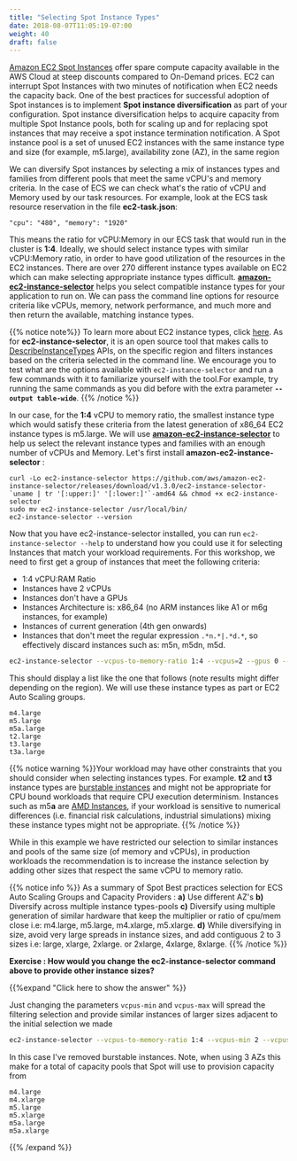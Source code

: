 ```yaml
---
title: "Selecting Spot Instance Types"
date: 2018-08-07T11:05:19-07:00
weight: 40
draft: false
---
```


[Amazon EC2 Spot Instances](https://aws.amazon.com/ec2/spot/) offer spare compute capacity available in the AWS Cloud at steep discounts compared to On-Demand prices. EC2 can interrupt Spot Instances with two minutes of notification when EC2 needs the capacity back. One of the best practices for successful adoption of Spot instances is to implement **Spot instance diversification** as part of your configuration. Spot instance diversification helps to acquire capacity from multiple Spot Instance pools, both for scaling up and for replacing spot instances that may receive a spot instance termination notification. A Spot instance pool is a set of unused EC2 instances with the same instance type and size (for example, m5.large), availability zone (AZ), in the same region
 
We can diversify Spot instances by selecting a mix of instances types and families from different pools that meet the same vCPU's and memory criteria. In the case of ECS we can check what's the ratio of vCPU and Memory used by our task resources. For example, look at the ECS task resource reservation in the file **ec2-task.json**:

```plaintext
"cpu": "480", "memory": "1920"
```

This means the ratio for vCPU:Memory in our ECS task that would run in the cluster is **1:4**. Ideally, we should select instance types with similar vCPU:Memory ratio, in order to have good utilization of the resources in the EC2 instances. There are over 270 different instance types available on EC2 which can make selecting appropriate instance types difficult. **[amazon-ec2-instance-selector](https://github.com/aws/amazon-ec2-instance-selector)** helps you select compatible instance types for your application to run on. We can pass the command line options for resource criteria like vCPUs, memory, network performance, and much more and then return the available, matching instance types.

{{% notice note%}}
To learn more about EC2 instance types, click [here](https://aws.amazon.com/ec2/instance-types/). As for **ec2-instance-selector**, it is an open source tool that makes calls to [DescribeInstanceTypes](https://docs.aws.amazon.com/AWSEC2/latest/APIReference/API_DescribeInstanceTypes.html) APIs, on the specific region and filters instances based on the criteria selected in the command line. We encourage you to test what are the options available with `ec2-instance-selector` and run a few commands with it to familiarize yourself with the tool.For example, try running the same commands as you did before with the extra parameter **`--output table-wide`**.
{{% /notice %}}

In our case, for the **1:4** vCPU to memory ratio, the smallest instance type which would satisfy these criteria from the latest generation of x86_64 EC2 instance types is m5.large.  We will use **[amazon-ec2-instance-selector](https://github.com/aws/amazon-ec2-instance-selector)** to help us select the relevant instance types and families with an enough number of vCPUs and Memory.  Let's first install **amazon-ec2-instance-selector** :

```
curl -Lo ec2-instance-selector https://github.com/aws/amazon-ec2-instance-selector/releases/download/v1.3.0/ec2-instance-selector-`uname | tr '[:upper:]' '[:lower:]'`-amd64 && chmod +x ec2-instance-selector
sudo mv ec2-instance-selector /usr/local/bin/
ec2-instance-selector --version
```

Now that you have ec2-instance-selector installed, you can run `ec2-instance-selector --help` to understand how you could use it for selecting
Instances that match your workload requirements. For this workshop, we need to first get a group of instances that meet the following criteria: 

* 1:4 vCPU:RAM Ratio 
* Instances have 2 vCPUs 
* Instances don't have a GPUs
* Instances Architecture is: x86_64 (no ARM instances like A1 or m6g instances, for example)
* Instances of current generation (4th gen onwards)
* Instances that don't meet the regular expression `.*n.*|.*d.*`, so effectively discard instances such as: m5n, m5dn, m5d.


```bash
ec2-instance-selector --vcpus-to-memory-ratio 1:4 --vcpus=2 --gpus 0 --current-generation -a x86_64 --deny-list '.*n.*|.*d.*'     
```

This should display a list like the one that follows (note results might differ depending on the region). We will use these instance types as part or EC2 Auto Scaling groups.

```
m4.large
m5.large
m5a.large
t2.large
t3.large
t3a.large         
```

{{% notice warning %}}Your workload may have other constraints that you should consider when selecting instances types. For example. **t2** and **t3** instance types are [burstable instances](https://docs.aws.amazon.com/AWSEC2/latest/UserGuide/burstable-performance-instances.html) and might not be appropriate for CPU bound workloads that require CPU execution determinism. Instances such as m5**a** are [AMD Instances](https://aws.amazon.com/ec2/amd/), if your workload is sensitive to numerical differences (i.e. financial risk calculations, industrial simulations) mixing these instance types might not be appropriate.
{{% /notice %}}


While in this example we have restricted our selection to similar instances and pools of the same size (of memory and vCPUs), in production
workloads the recommendation is to increase the instance selection by adding other sizes that respect the same vCPU to memory ratio.

{{% notice info %}}
As a summary of Spot Best practices selection for ECS Auto Scaling Groups and Capacity Providers : **a)** Use different AZ's **b)** Diversify across multiple instance types-pools **c)** Diversify using multiple generation of similar hardware that keep the multiplier or ratio of cpu/mem close  i.e:  m4.large, m5.large, m4.xlarge, m5.xlarge. **d)** While diversifying in size, avoid very large spreads in instance sizes, and add contiguous 2 to 3 sizes  i.e:  large, xlarge, 2xlarge. or 2xlarge, 4xlarge, 8xlarge.
{{% /notice %}}

**Exercise : How would you change the ec2-instance-selector command above to provide other instance sizes?** 

{{%expand "Click here to show the answer" %}}

Just changing the parameters `vcpus-min` and `vcpus-max` will spread the filtering selection and provide similar instances of larger sizes adjacent
to the initial selection we made

```bash
ec2-instance-selector --vcpus-to-memory-ratio 1:4 --vcpus-min 2 --vcpus-max=4 --burst-support=0 --gpus 0 --current-generation -a x86_64 --deny-list '.*n.*|.*d.*'     
```

In this case I've removed burstable instances. Note, when using 3 AZs this make for a total of capacity pools that Spot will use to provision capacity from

```
m4.large
m4.xlarge
m5.large
m5.xlarge
m5a.large
m5a.xlarge
```


{{% /expand %}}







